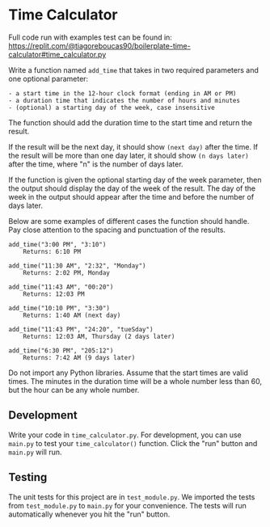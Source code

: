# Time Calculator

Full code run with examples test can be found in: https://replit.com/@tiagoreboucas90/boilerplate-time-calculator#time_calculator.py

Write a function named `add_time` that takes in two required parameters and one optional parameter:

    - a start time in the 12-hour clock format (ending in AM or PM)
    - a duration time that indicates the number of hours and minutes
    - (optional) a starting day of the week, case insensitive

The function should add the duration time to the start time and return the result.

If the result will be the next day, it should show `(next day)` after the time. If the result will be more than one day later, it should show `(n days later)` after the time, where "n" is the number of days later.

If the function is given the optional starting day of the week parameter, then the output should display the day of the week of the result. The day of the week in the output should appear after the time and before the number of days later.


Below are some examples of different cases the function should handle. Pay close attention to the spacing and punctuation of the results.
```text
add_time("3:00 PM", "3:10")
    Returns: 6:10 PM

add_time("11:30 AM", "2:32", "Monday")
    Returns: 2:02 PM, Monday

add_time("11:43 AM", "00:20")
    Returns: 12:03 PM

add_time("10:10 PM", "3:30")
    Returns: 1:40 AM (next day)

add_time("11:43 PM", "24:20", "tueSday")
    Returns: 12:03 AM, Thursday (2 days later)

add_time("6:30 PM", "205:12")
    Returns: 7:42 AM (9 days later)
```

Do not import any Python libraries. Assume that the start times are valid times. The minutes in the duration time will be a whole number less than 60, but the hour can be any whole number.

## Development
Write your code in `time_calculator.py`. For development, you can use `main.py` to test your `time_calculator()` function. Click the "run" button and `main.py` will run.

## Testing
The unit tests for this project are in `test_module.py`. We imported the tests from `test_module.py` to `main.py` for your convenience. The tests will run automatically whenever you hit the "run" button.
